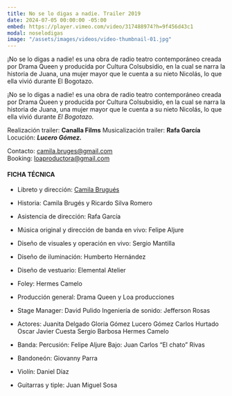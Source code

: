 ```yaml
---
title: No se lo digas a nadie. Trailer 2019
date: 2024-07-05 00:00:00 -05:00
embed: https://player.vimeo.com/video/317488974?h=9f456d43c1
modal: noselodigas
image: "/assets/images/videos/video-thumbnail-01.jpg"
---
```


¡No se lo digas a nadie! es una obra de radio teatro contemporáneo creada por Drama Queen y producida por Cultura Colsubsidio, en la cual  se narra la historia de Juana, una mujer mayor que le cuenta a su nieto Nicolás, lo que ella vivió durante El Bogotazo.

¡No se lo digas a nadie! es una obra de radio teatro contemporáneo creada por Drama Queen y producida por Cultura Colsubsidio, en la cual  se narra la historia de Juana, una mujer mayor que le cuenta a su nieto Nicolás, lo que ella vivió durante *El Bogotazo.*

Realización trailer: **Canalla Films** Musicalización trailer: **Rafa García** Locución: ***Lucero Gómez.***

Contacto: [camila.bruges@gmail.com](mailto:camila.bruges@gmail.com)<br>
Booking: [loaproductora@gmail.com](mailto:loaproductora@gmail.com)

#### FICHA TÉCNICA

* Libreto y dirección: [Camila Brugués](mailto:camila.bruges@gmail.com)

* Historia: Camila Brugés y Ricardo Silva Romero

* Asistencia de dirección: Rafa García

* Música original y dirección de banda en vivo: Felipe Aljure

* Diseño de visuales y operación en vivo: Sergio Mantilla

* Diseño de iluminación: Humberto Hernández

* Diseño de vestuario: Elemental Atelier

* Foley: Hermes Camelo

* Producción general: Drama Queen y Loa producciones

* Stage Manager: David Pulido Ingeniería de sonido: Jefferson Rosas

* Actores: Juanita Delgado Gloria Gómez Lucero Gómez Carlos Hurtado Oscar Javier Cuesta Sergio Barbosa Hermes Camelo

* Banda: Percusión: Felipe Aljure Bajo: Juan Carlos “El chato” Rivas

* Bandoneón: Giovanny Parra

* Violín: Daniel Díaz

* Guitarras y tiple: Juan Miguel Sosa